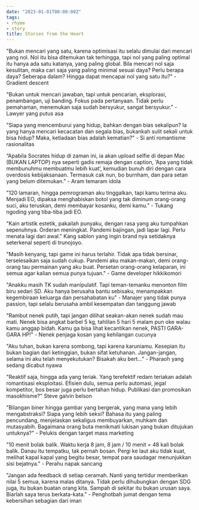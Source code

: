 ```yaml
---
date: "2023-01-01T00:00:00Z"
tags:
- rhyme
- story
title: Stories from the Heart
---
```


"Bukan mencari yang satu, karena optimisasi itu selalu dimulai dari mencari yang nol. Nol itu bisa ditemukan tak terhingga, tapi nol yang paling optimal itu hanya ada satu katanya, yang paling global. Bila mencari nol saja kesulitan, maka cari saja yang paling minimal sesuai daya? Perlu berapa daya? Seberapa dalam? Hingga dapat mencapai nol yang satu itu?" - Gradient descent

"Bukan untuk mencari jawaban, tapi untuk pencarian, eksplorasi, penambangan, uji banding. Fokus pada pertanyaan. Tidak perlu pemahaman, menemukan saja sudah bersyukur, sangat bersyukur." - Lawyer yang putus asa

"Siapa yang mencemburui yang hidup, bahkan dengan bias sekalipun? Ia yang hanya mencari kecacatan dan segala bias, bukankah sulit sekali untuk bisa hidup? Maka, ketiadaan bias adalah kematian?" - Si anti romantisme rasionalitas

“Apabila Socrates hidup di zaman ini, ia akan upload selfie di depan Mac (BUKAN LAPTOP) nya seperti gadis remaja dengan caption, ‘Apa yang tidak membunuhmu membuatmu lebih kuat’, kemudian bunuh diri dengan cara overdosis kebijaksanaan. Termasuk cak nun, bo burnham, dan para setan yang belum ditemukan.” - Aram temaram idola

"120 lamaran, hingga pemrograman aku tinggalkan, tapi kamu terima aku. Menjadi EO, dipaksa menghabiskan botol yang tak diminum orang-orang suci, aku teruskan, demi membayar kosanku, demi kamu." - Tukang ngoding yang tiba-tiba jadi EO.

"Kain artistik estetik, pakailah punyaku, dengan rasa yang aku tumpahkan sepenuhnya. Orderan meningkat. Pandemi bajingan, jadi lapar lagi. Perlu menata lagi dari awal." Kang sablon yang ingin brand nya setidaknya seterkenal seperti di trunojoyo.

"Masih kenyang, tapi game ini harus terlahir. Tidak apa tidak bersinar, terselesaikan saja sudah cukup. Pandemi aku makan-makan, demi orang-orang tau permainan yang aku buat. Persetan orang-orang kelaparan, ini semua agar kalian semua punya tujuan." - Game developer hikkikomori 

"Anakku masih TK sudah manipulatif. Tapi teman-temanku menonton film biru sedari SD. Aku hanya berusaha bantu sebisaku, menampakkan kegembiraan keluarga dan persahabatan ku" - Manajer yang tidak punya passion, tapi selalu berusaha ambil kesempatan dan tanggung jawab

"Rambut nenek putih, tapi jangan dilihat seakan-akan nenek sudah mau mati. Nenek bisa angkat barbel 5 kg, tahlilan 5 hari 5 malam pun oke walau kamu anggap bidah. Kamu ga bisa lihat kecantikan nenek, PASTI GARA-GARA HP!" - Nenek penjaga kosan yang kehilangan cucunya

"Aku tuhan, bukan karena sombong, tapi karena karuniamu. Kesepian itu bukan bagian dari ketinggian, bukan sifat ketuhanan. Jangan-jangan, selama ini aku telah menyekutukan? Bisakah aku bert..." - Pharaoh yang sedang dicabut nyawa

"Reaktif saja, hingga ada yang teriak. Yang terefektif redam teriakan adalah romantisasi eksploitasi. Efisien dulu, semua perlu automasi, jegal kompetitor, bos besar juga perlu bertahan hidup. Publikasi dan promosikan masokhisme?" Steve galvin belson

"Bilangan biner hingga gambar yang bergerak, yang mana yang lebih mengabstraksi? Siapa yang lebih seksi? Bahasa itu yang paling pencundang, menjelaskan sekaligus membuyarkan, muhkam dan mutasyabih. Bagaimana orang buta menikmati lukisan yang bukan ditujukan untuknya?" - Pelukis dengan target mass marketing

"10 menit bolak balik. Waktu kerja 8 jam, 8 jam / 10 menit = 48 kali bolak balik. Danau itu tempatku, tak pernah bosan. Pergi ke laut aku tidak kuat, melihat kapal kapal yang begitu besar, tempat para saudagar menunjukkan sisi bejatnya." - Perahu napak sancang

"Jangan ada feedback di setiap ceramah. Nanti yang tertidur memberikan nilai 5 semua, karena malas ditanya. Tidak perlu dihubungkan dengan SDG juga, itu bukan buatan orang kita. Sampah di sekitar itu bukan urusan saya. Biarlah saya terus berkata-kata." - Penghotbah jumat dengan tema kebersihan sebagian dari iman